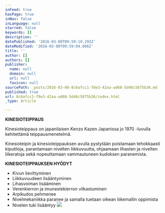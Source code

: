 ```yaml
---
inFeed: true
hasPage: true
inNav: false
inLanguage: null
starred: false
keywords: []
description: ''
datePublished: '2016-03-08T09:59:19.293Z'
dateModified: '2016-03-08T09:59:04.806Z'
title: ''
author: []
authors: []
publisher:
  name: null
  domain: null
  url: null
  favicon: null
sourcePath: _posts/2016-03-08-8c6afcc1-f8e3-42aa-ad68-5d46c5875b36.md
published: true
url: 8c6afcc1-f8e3-42aa-ad68-5d46c5875b36/index.html
_type: Article

---
```

**KINESIOTEIPPAUS**

Kinesioteippaus on japanilaisen Kenzo Kazen Japanissa jo 1970 -luvulla kehitettämä teippausmenetelmä.

Kinesioteipin ja kinesioteippauksen avulla pystytään poistamaan tehokkaasti kiputiloja, parantamaan nivelten liikkuvuutta, ohjaamaan lihasten ja nivelten liikeratoja sekä nopeuttamaan vammautuneen kudoksen paranemista.  

**KINESIOTEIPPAUKSEN HYÖDYT**

* Kivun lievittyminen
* Liikkuvuudeen lisääntyminen
* Lihasvoiman lisääminen
* Verenkierron ja imunestekierron vilkastuminen
* Arpikudos pehmenee
* Nivelmekaniikka paranee ja samalla tuetaan oikean liikemallin oppimista
* Nivelen tuki lisääntyy
![](https://the-grid-user-content.s3-us-west-2.amazonaws.com/cdb1c54a-1513-46d7-b8a0-882fc949d642.jpg)